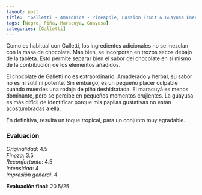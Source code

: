 ```yaml
---
layout: post
title:  "Galletti - Amazonica - Pineapple, Passion Fruit & Guayusa Energy Plant"
tags: [Negro, Piña, Maracuya, Guayusa] 
categories: [Galletti]
---
```



Como es habitual con Galletti, los ingredientes adicionales no se mezclan con la masa de chocolate. Más bien, se incorporan en trozos secos debajo de la tableta. Esto permite separar bien el sabor del chocolate en sí mismo de la contribución de los elementos añadidos.

El chocolate de Galletti no es extraordinario. Amaderado y herbal, su sabor no es ni sutil ni potente. Sin embargo, es un pequeño placer culpable cuando muerdes una rodaja de piña deshidratada. El maracuyá es menos dominante, pero se percibe en pequeños momentos crujientes. La guayusa es más difícil de identificar porque mis papilas gustativas no están acostumbradas a ella.

En definitiva, resulta un toque tropical, para un conjunto muy agradable.




### Evaluación

_Originalidad_: 4.5  
_Fineza_: 3.5  
_Reconfortante_: 4.5  
_Intensidad_: 4  
_Impresión general_: 4

**Evaluación final**: 20.5/25